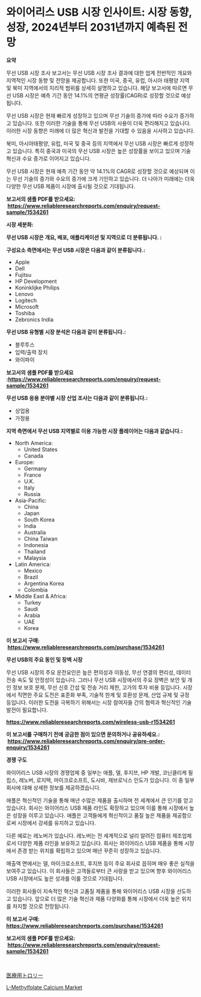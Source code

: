 <p><h1>와이어리스 USB 시장 인사이트: 시장 동향, 성장, 2024년부터 2031년까지 예측된 전망</h1></p><p><strong>요약</strong></p>
<p><p>무선 USB 시장 조사 보고서는 무선 USB 시장 조사 결과에 대한 업계 전반적인 개요와 지역적인 시장 동향 및 전망을 제공합니다. 또한 미국, 중국, 유럽, 아시아 태평양 지역 및 북미 지역에서의 지리적 범위를 상세히 설명하고 있습니다. 해당 보고서에 따르면 무선 USB 시장은 예측 기간 동안 14.1%의 연평균 성장률(CAGR)로 성장할 것으로 예상됩니다.</p><p>무선 USB 시장은 현재 빠르게 성장하고 있으며 무선 기술의 증가에 따라 수요가 증가하고 있습니다. 또한 이러한 기술을 통해 무선 USB의 사용이 더욱 편리해지고 있습니다. 이러한 시장 동향은 미래에 더 많은 혁신과 발전을 기대할 수 있음을 시사하고 있습니다.</p><p>북미, 아시아태평양, 유럽, 미국 및 중국 등의 지역에서 무선 USB 시장은 빠르게 성장하고 있습니다. 특히 중국과 미국의 무선 USB 시장은 높은 성장률을 보이고 있으며 기술 혁신과 수요 증가로 이어지고 있습니다.</p><p>무선 USB 시장은 현재 예측 기간 동안 약 14.1%의 CAGR로 성장할 것으로 예상되며 이는 무선 기술의 증가와 수요의 증가에 크게 기인하고 있습니다. 더 나아가 미래에는 더욱 다양한 무선 USB 제품이 시장에 출시될 것으로 기대됩니다.</p></p>
<p><strong>보고서의 샘플 PDF를 받으세요: &nbsp;<a href="https://www.reliableresearchreports.com/enquiry/request-sample/1534261">https://www.reliableresearchreports.com/enquiry/request-sample/1534261</a></strong></p>
<p><strong>시장 세분화:</strong></p>
<p><strong> 무선 USB 시장은 개요, 배포, 애플리케이션 및 지역으로 더 분류됩니다. :</strong></p>
<p><strong>구성요소 측면에서는 무선 USB 시장은 다음과 같이 분류됩니다.:</strong></p>
<p><ul><li>Apple</li><li>Dell</li><li>Fujitsu</li><li>HP Development</li><li>Koninklijke Philips</li><li>Lenovo</li><li>Logitech</li><li>Microsoft</li><li>Toshiba</li><li>Zebronics India</li></ul></p>
<p><strong> 무선 USB 유형별 시장 분석은 다음과 같이 분류됩니다.:</strong></p>
<p><ul><li>블루투스</li><li>입력/출력 장치</li><li>와이파이</li></ul></p>
<p><strong>보고서의 샘플 PDF를 받으세요 :<a href="https://www.reliableresearchreports.com/enquiry/request-sample/1534261">https://www.reliableresearchreports.com/enquiry/request-sample/1534261</a></strong></p>
<p><strong> 무선 USB 응용 분야별 시장 산업 조사는 다음과 같이 분류됩니다.:</strong></p>
<p><ul><li>상업용</li><li>가정용</li></ul></p>
<p><strong>지역 측면에서 무선 USB 지역별로 이용 가능한 시장 플레이어는 다음과 같습니다.:</strong></p>
<p><ul>
    <li>
        North America:
        <ul>
            <li>United States</li>
            <li>Canada</li>
        </ul>
    </li>
    <li>
        Europe:
        <ul>
            <li>Germany</li>
            <li>France</li>
            <li>U.K.</li>
            <li>Italy</li>
            <li>Russia</li>
        </ul>
    </li>
    <li>
        Asia-Pacific:
        <ul>
            <li>China</li>
            <li>Japan</li>
            <li>South Korea</li>
            <li>India</li>
            <li>Australia</li>
            <li>China Taiwan</li>
            <li>Indonesia</li>
            <li>Thailand</li>
            <li>Malaysia</li>
        </ul>
    </li>
    <li>
        Latin America:
        <ul>
            <li>Mexico</li>
            <li>Brazil</li>
            <li>Argentina Korea</li>
            <li>Colombia</li>
        </ul>
    </li>
    <li>
        Middle East & Africa:
        <ul>
            <li>Turkey</li>
            <li>Saudi</li>
            <li>Arabia</li>
            <li>UAE</li>
            <li>Korea</li>
        </ul>
    </li>
    </ul></p>
<p><strong>이 보고서 구매: &nbsp;<a href="https://www.reliableresearchreports.com/purchase/1534261">https://www.reliableresearchreports.com/purchase/1534261</a></strong></p>
<p><strong>무선 USB의 주요 동인 및 장벽 시장</strong></p>
<p><p>무선 USB 시장의 주요 운전요인은 높은 편의성과 이동성, 무선 연결의 편리성, 데이터 전송 속도 및 안정성이 있습니다. 그러나 무선 USB 시장에서의 주요 장벽은 보안 및 개인 정보 보호 문제, 무선 신호 간섭 및 전송 거리 제한, 고가의 투자 비용 등입니다. 시장에서 직면한 주요 도전은 표준화 부족, 기술적 한계 및 호환성 문제, 산업 규제 및 규정 등입니다. 이러한 도전을 극복하기 위해서는 시장 참여자들 간의 협력과 혁신적인 기술 발전이 필요합니다.</p></p>
<p><strong><a href="https://www.reliableresearchreports.com/wireless-usb-r1534261">https://www.reliableresearchreports.com/wireless-usb-r1534261</a></strong></p>
<p><strong>이 보고서를 구매하기 전에 궁금한 점이 있으면 문의하거나 공유하세요.: &nbsp;<a href="https://www.reliableresearchreports.com/enquiry/pre-order-enquiry/1534261">https://www.reliableresearchreports.com/enquiry/pre-order-enquiry/1534261</a></strong></p>
<p><strong>경쟁 구도</strong></p>
<p><p>와이어리스 USB 시장의 경쟁업체 중 일부는 애플, 델, 후지쯔, HP 개발, 코닌클리케 필립스, 레노버, 로지텍, 마이크로소프트, 도시바, 제브로닉스 인도가 있습니다. 이 중 일부 회사에 대해 상세한 정보를 제공하겠습니다.</p><p>애플은 혁신적인 기술을 통해 매년 수많은 제품을 출시하며 전 세계에서 큰 인기를 얻고 있습니다. 회사는 와이어리스 USB 제품 라인도 확장하고 있으며 이를 통해 시장에서 높은 성장을 이루고 있습니다. 애플은 고객들에게 혁신적이고 품질 높은 제품을 제공함으로써 시장에서 강세를 유지하고 있습니다. </p><p>다른 예로는 레노버가 있습니다. 레노버는 전 세계적으로 널리 알려진 컴퓨터 제조업체로서 다양한 제품 라인을 보유하고 있습니다. 회사는 와이어리스 USB 제품을 통해 시장에서 존경 받는 위치를 확립하고 있으며 매년 꾸준히 성장하고 있습니다.</p><p>매출액 면에서는 델, 마이크로소프트, 후지쯔 등이 주요 회사로 꼽히며 매우 좋은 실적을 보여주고 있습니다. 이 회사들은 고객들로부터 큰 사랑을 받고 있으며 향후 와이어리스 USB 시장에서도 높은 성과를 이룰 것으로 기대됩니다.</p><p>이러한 회사들이 지속적인 혁신과 고품질 제품을 통해 와이어리스 USB 시장을 선도하고 있습니다. 앞으로 더 많은 기술 혁신과 제품 다양화를 통해 시장에서 더욱 높은 위치를 차지할 것으로 전망됩니다.</p></p>
<p><strong>이 보고서 구매: &nbsp; <a href="https://www.reliableresearchreports.com/purchase/1534261">https://www.reliableresearchreports.com/purchase/1534261</a></strong></p>
<p><strong>보고서의 샘플 PDF를 받으세요: &nbsp;<a href="https://www.reliableresearchreports.com/enquiry/request-sample/1534261">https://www.reliableresearchreports.com/enquiry/request-sample/1534261</a></strong><strong></strong></p>
<p>&nbsp;</p>
<p><p><a href="https://github.com/SarahFahey88/Market-Research-Report-List-1/blob/main/818377519507.md">医療用トロリー</a></p><p><a href="https://pretty-mail-caf.notion.site/Global-L-Methylfolate-Calcium-Market-Size-and-Market-Trends-Insights-and-Projections-from-2024-to-2-0df192d48ce94f52a670ad9af5263820">L-Methylfolate Calcium Market</a></p></p>